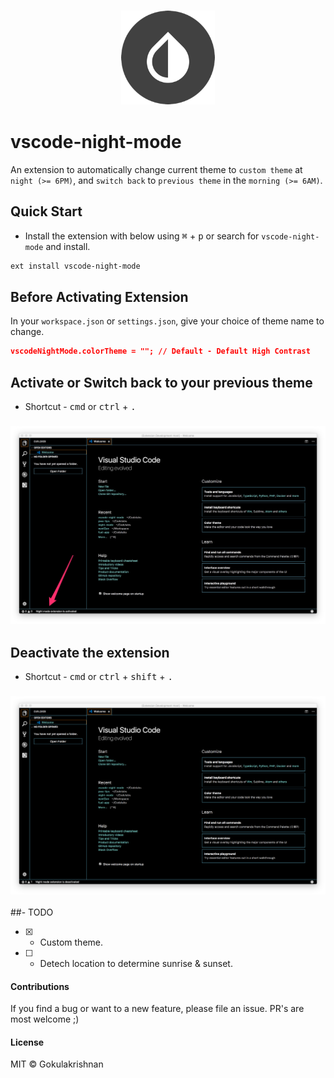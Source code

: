 ### <p align="center"><img width="150px" height="150px" src="https://raw.githubusercontent.com/gokulkrishh/vscode-night-mode/master/images/vscode-night-mode.png"></p>

# vscode-night-mode

An extension to automatically change current theme to `custom theme` at `night (>= 6PM)`, and `switch back` to `previous theme` in the `morning (>= 6AM)`.

## Quick Start

- Install the extension with below using <kbd>⌘</kbd> + <kbd>p</kbd> or search for `vscode-night-mode` and install.

```bash
ext install vscode-night-mode
```

## Before Activating Extension

In your `workspace.json` or `settings.json`, give your choice of theme name to change.

```json
vscodeNightMode.colorTheme = ""; // Default - Default High Contrast
```

## Activate or Switch back to your previous theme

- Shortcut - <kbd>cmd</kbd> or <kbd>ctrl</kbd> + <kbd>.</kbd>

### <p align="center"><img src="https://raw.githubusercontent.com/gokulkrishh/vscode-night-mode/master/images/vscode-activated.png"></p>

## Deactivate the extension

- Shortcut - <kbd>cmd</kbd> or <kbd>ctrl</kbd> + <kbd>shift</kbd> + <kbd>.</kbd>

### <p align="center"><img src="https://raw.githubusercontent.com/gokulkrishh/vscode-night-mode/master/images/vscode-deactivated.png"></p>

##- TODO

- [x] - Custom theme.

- [ ] - Detech location to determine sunrise & sunset.

#### Contributions

If you find a bug or want to a new feature, please file an issue. PR's are most welcome ;)

#### License

MIT © Gokulakrishnan
